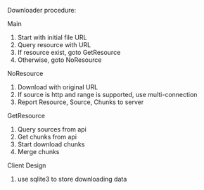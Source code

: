 Downloader procedure:

Main
1. Start with initial file URL
2. Query resource with URL
3. If resource exist, goto GetResource
4. Otherwise, goto NoResource

NoResource
1. Download with original URL
2. If source is http and range is supported, use multi-connection
3. Report Resource, Source, Chunks to server

GetResource
1. Query sources from api
2. Get chunks from api
3. Start download chunks
4. Merge chunks


Client Design

1. use sqlite3 to store downloading data